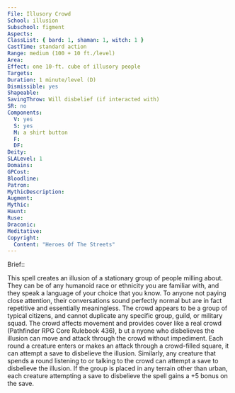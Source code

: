 ```yaml
---
File: Illusory Crowd
School: illusion
Subschool: figment
Aspects: 
ClassList: { bard: 1, shaman: 1, witch: 1 }
CastTime: standard action
Range: medium (100 + 10 ft./level)
Area: 
Effect: one 10-ft. cube of illusory people
Targets: 
Duration: 1 minute/level (D)
Dismissible: yes
Shapeable: 
SavingThrow: Will disbelief (if interacted with)
SR: no
Components:
  V: yes
  S: yes
  M: a shirt button
  F: 
  DF: 
Deity: 
SLALevel: 1
Domains: 
GPCost: 
Bloodline: 
Patron: 
MythicDescription: 
Augment: 
Mythic: 
Haunt: 
Ruse: 
Draconic: 
Meditative: 
Copyright:
  Content: "Heroes Of The Streets"
---
```

Brief:: 

This spell creates an illusion of a stationary group of people milling about. They can be of any humanoid race or ethnicity you are familiar with, and they speak a language of your choice that you know. To anyone not paying close attention, their  conversations sound perfectly normal but are in fact repetitive and essentially meaningless. The crowd appears to be a group of typical citizens, and cannot duplicate any specific group, guild, or military squad.  The crowd affects movement and provides cover like a real crowd (Pathfinder RPG Core Rulebook 436), b ut a nyone who disbelieves the illusion can move and attack through the crowd without impediment. Each round a creature enters or makes an attack through a crowd-filled square, it can attempt a save to disbelieve the illusion. Similarly, any creature that spends a round listening to or talking to the crowd can attempt a save to disbelieve the illusion. If the group is placed in any terrain other than urban, each creature attempting a save to disbelieve the spell gains a +5 bonus on the save.
